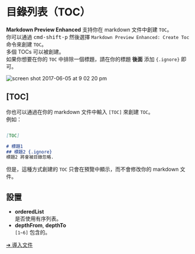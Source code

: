 # 目錄列表（TOC）
**Markdown Preview Enhanced** 支持你在 markdown 文件中創建 `TOC`。  
你可以通過 <kbd>cmd-shift-p</kbd> 然後選擇 `Markdown Preview Enhanced: Create Toc` 命令來創建 `TOC`。  
多個 TOCs 可以被創建。  
如果你想要在你的 `TOC` 中排除一個標題，請在你的標題 **後面** 添加 `{.ignore}` 即可。

![screen shot 2017-06-05 at 9 02 20 pm](https://cloud.githubusercontent.com/assets/1908863/26810607/47f0aaa8-4a32-11e7-89ef-f5caebf00720.png)

## [TOC]  
你也可以通過在你的 markdown 文件中輸入 `[TOC]` 來創建 `TOC`。  
例如：  
```markdown  

[TOC]  

# 標題1
## 標題2 {.ignore}
標題2 將會被目錄忽略.  
```
但是，這種方式創建的 `TOC` 只會在預覽中顯示，而不會修改你的 markdown 文件。

## 設置  
* **orderedList**  
是否使用有序列表。
* **depthFrom**, **depthTo**  
`[1~6]` 包含的。   

[➔ 導入文件](zh-tw/file-imports.md)
